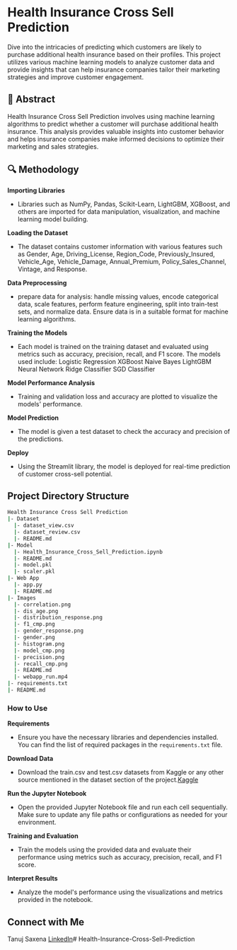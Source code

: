 # Health Insurance Cross Sell Prediction
Dive into the intricacies of predicting which customers are likely to purchase additional health insurance based on their profiles. This project utilizes various machine learning models to analyze customer data and provide insights that can help insurance companies tailor their marketing strategies and improve customer engagement.

## 📝 Abstract
Health Insurance Cross Sell Prediction involves using machine learning algorithms to predict whether a customer will purchase additional health insurance. This analysis provides valuable insights into customer behavior and helps insurance companies make informed decisions to optimize their marketing and sales strategies.

## 🔍 Methodology
**Importing Libraries**

- Libraries such as NumPy, Pandas, Scikit-Learn, LightGBM, XGBoost, and others are imported for data manipulation, visualization, and machine learning model building.

**Loading the Dataset**

- The dataset contains customer information with various features such as Gender, Age, Driving_License, Region_Code, Previously_Insured, Vehicle_Age, Vehicle_Damage, Annual_Premium, Policy_Sales_Channel, Vintage, and Response.

**Data Preprocessing**

- prepare data for analysis: handle missing values, encode categorical data, scale features, perform feature engineering, split into train-test sets, and normalize data. Ensure data is in a suitable format for machine learning algorithms.

**Training the Models**

- Each model is trained on the training dataset and evaluated using metrics such as accuracy, precision, recall, and F1 score. The models used include:
Logistic Regression
XGBoost
Naive Bayes
LightGBM
Neural Network
Ridge Classifier
SGD Classifier

**Model Performance Analysis**

- Training and validation loss and accuracy are plotted to visualize the models' performance.

**Model Prediction**

- The model is given a test dataset to check the accuracy and precision of the predictions.

**Deploy**

- Using the Streamlit library, the model is deployed for real-time prediction of customer cross-sell potential.

## Project Directory Structure
```bash
Health Insurance Cross Sell Prediction
|- Dataset
  |- dataset_view.csv
  |- dataset_review.csv
  |- README.md
|- Model
  |- Health_Insurance_Cross_Sell_Prediction.ipynb
  |- README.md
  |- model.pkl
  |- scaler.pkl
|- Web App
  |- app.py
  |- README.md
|- Images
  |- correlation.png
  |- dis_age.png
  |- distribution_response.png
  |- f1_cmp.png
  |- gender_response.png
  |- gender.png
  |- histogram.png
  |- model_cmp.png
  |- precision.png
  |- recall_cmp.png
  |- README.md
  |- webapp_run.mp4
|- requirements.txt
|- README.md
```
### How to Use
**Requirements**
- Ensure you have the necessary libraries and dependencies installed. You can find the list of required packages in the `requirements.txt` file.

**Download Data**
- Download the train.csv and test.csv datasets from Kaggle or any other source mentioned in the dataset section of the project.[Kaggle](https://www.kaggle.com/competitions/playground-series-s4e7/data)

**Run the Jupyter Notebook**
- Open the provided Jupyter Notebook file and run each cell sequentially. Make sure to update any file paths or configurations as needed for your environment.

**Training and Evaluation**
- Train the models using the provided data and evaluate their performance using metrics such as accuracy, precision, recall, and F1 score.

**Interpret Results**
- Analyze the model's performance using the visualizations and metrics provided in the notebook.

## Connect with Me
Tanuj Saxena [LinkedIn](https://www.linkedin.com/in/tanuj-saxena-970271252/)# Health-Insurance-Cross-Sell-Prediction
